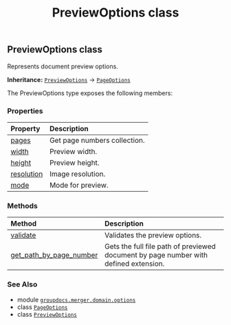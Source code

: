 ﻿---
title: PreviewOptions class
second_title: GroupDocs.Merger for Python via .NET API References
description: 
type: docs
url: /python-net/groupdocs.merger.domain.options/previewoptions/
is_root: false
weight: 460
---

## PreviewOptions class

Represents document preview options.



**Inheritance:** [`PreviewOptions`](/merger/python-net/groupdocs.merger.domain.options/previewoptions) → 
[`PageOptions`](/merger/python-net/groupdocs.merger.domain.options/pageoptions)



The PreviewOptions type exposes the following members:

### Properties
| Property | Description |
| :- | :- |
| [pages](/merger/python-net/groupdocs.merger.domain.options/previewoptions/pages) | Get page numbers collection. |
| [width](/merger/python-net/groupdocs.merger.domain.options/previewoptions/width) | Preview width. |
| [height](/merger/python-net/groupdocs.merger.domain.options/previewoptions/height) | Preview height. |
| [resolution](/merger/python-net/groupdocs.merger.domain.options/previewoptions/resolution) | Image resolution. |
| [mode](/merger/python-net/groupdocs.merger.domain.options/previewoptions/mode) | Mode for preview. |


### Methods
| Method | Description |
| :- | :- |
| [validate](/merger/python-net/groupdocs.merger.domain.options/previewoptions/validate/#groupdocs.merger.domain.FileType) | Validates the preview options. |
| [get_path_by_page_number](/merger/python-net/groupdocs.merger.domain.options/previewoptions/get_path_by_page_number/#int-str) | Gets the full file path of previewed document by page number with defined extension. |



### See Also
* module [`groupdocs.merger.domain.options`](..)
* class [`PageOptions`](/merger/python-net/groupdocs.merger.domain.options/pageoptions)
* class [`PreviewOptions`](/merger/python-net/groupdocs.merger.domain.options/previewoptions)
